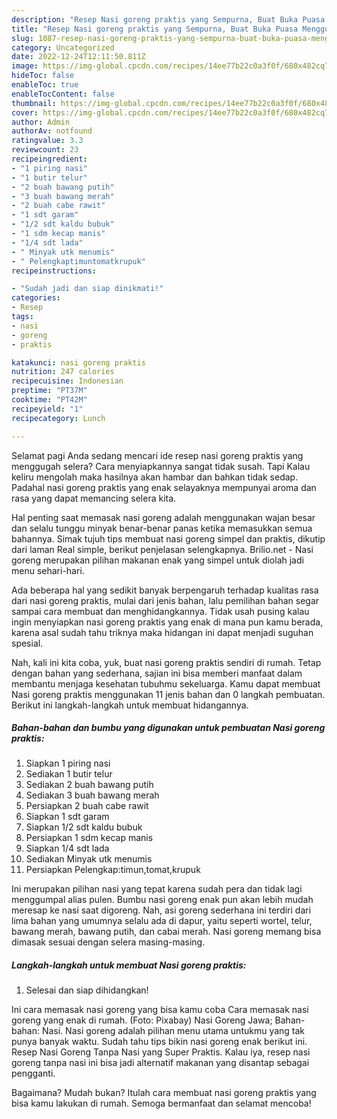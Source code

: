 ```yaml
---
description: "Resep Nasi goreng praktis yang Sempurna, Buat Buka Puasa Menggugah Selera"
title: "Resep Nasi goreng praktis yang Sempurna, Buat Buka Puasa Menggugah Selera"
slug: 1087-resep-nasi-goreng-praktis-yang-sempurna-buat-buka-puasa-menggugah-selera
category: Uncategorized
date: 2022-12-24T12:11:50.811Z
image: https://img-global.cpcdn.com/recipes/14ee77b22c0a3f0f/680x482cq70/nasi-goreng-praktis-foto-resep-utama.jpg
hideToc: false
enableToc: true
enableTocContent: false
thumbnail: https://img-global.cpcdn.com/recipes/14ee77b22c0a3f0f/680x482cq70/nasi-goreng-praktis-foto-resep-utama.jpg
cover: https://img-global.cpcdn.com/recipes/14ee77b22c0a3f0f/680x482cq70/nasi-goreng-praktis-foto-resep-utama.jpg
author: Admin
authorAv: notfound
ratingvalue: 3.3
reviewcount: 23
recipeingredient:
- "1 piring nasi"
- "1 butir telur"
- "2 buah bawang putih"
- "3 buah bawang merah"
- "2 buah cabe rawit"
- "1 sdt garam"
- "1/2 sdt kaldu bubuk"
- "1 sdm kecap manis"
- "1/4 sdt lada"
- " Minyak utk menumis"
- " Pelengkaptimuntomatkrupuk"
recipeinstructions:

- "Sudah jadi dan siap dinikmati!"
categories:
- Resep
tags:
- nasi
- goreng
- praktis

katakunci: nasi goreng praktis 
nutrition: 247 calories
recipecuisine: Indonesian
preptime: "PT37M"
cooktime: "PT42M"
recipeyield: "1"
recipecategory: Lunch

---
```



Selamat pagi Anda sedang mencari ide resep nasi goreng praktis yang menggugah selera? Cara menyiapkannya sangat tidak susah. Tapi Kalau keliru mengolah maka hasilnya akan hambar dan bahkan tidak sedap. Padahal nasi goreng praktis yang enak selayaknya mempunyai aroma dan rasa yang dapat memancing selera kita.


Hal penting saat memasak nasi goreng adalah menggunakan wajan besar dan selalu tunggu minyak benar-benar panas ketika memasukkan semua bahannya. Simak tujuh tips membuat nasi goreng simpel dan praktis, dikutip dari laman Real simple, berikut penjelasan selengkapnya. Brilio.net - Nasi goreng merupakan pilihan makanan enak yang simpel untuk diolah jadi menu sehari-hari.

Ada beberapa hal yang sedikit banyak berpengaruh terhadap kualitas rasa dari nasi goreng praktis, mulai dari jenis bahan, lalu pemilihan bahan segar sampai cara membuat dan menghidangkannya. Tidak usah pusing kalau ingin menyiapkan nasi goreng praktis yang enak di mana pun kamu berada, karena asal sudah tahu triknya maka hidangan ini dapat menjadi suguhan spesial.


Nah, kali ini kita coba, yuk, buat nasi goreng praktis sendiri di rumah. Tetap dengan bahan yang sederhana, sajian ini bisa memberi manfaat dalam membantu menjaga kesehatan tubuhmu sekeluarga. Kamu dapat membuat Nasi goreng praktis menggunakan 11 jenis bahan dan 0 langkah pembuatan. Berikut ini langkah-langkah untuk membuat hidangannya.

<!--inarticleads1-->

##### Bahan-bahan dan bumbu yang digunakan untuk pembuatan Nasi goreng praktis:

1. Siapkan 1 piring nasi
1. Sediakan 1 butir telur
1. Sediakan 2 buah bawang putih
1. Sediakan 3 buah bawang merah
1. Persiapkan 2 buah cabe rawit
1. Siapkan 1 sdt garam
1. Siapkan 1/2 sdt kaldu bubuk
1. Persiapkan 1 sdm kecap manis
1. Siapkan 1/4 sdt lada
1. Sediakan  Minyak utk menumis
1. Persiapkan  Pelengkap:timun,tomat,krupuk


Ini merupakan pilihan nasi yang tepat karena sudah pera dan tidak lagi menggumpal alias pulen. Bumbu nasi goreng enak pun akan lebih mudah meresap ke nasi saat digoreng. Nah, asi goreng sederhana ini terdiri dari lima bahan yang umumnya selalu ada di dapur, yaitu seperti wortel, telur, bawang merah, bawang putih, dan cabai merah. Nasi goreng memang bisa dimasak sesuai dengan selera masing-masing. 

<!--inarticleads2-->

##### Langkah-langkah untuk membuat Nasi goreng praktis:


1. Selesai dan siap dihidangkan!

Ini cara memasak nasi goreng yang bisa kamu coba Cara memasak nasi goreng yang enak di rumah. (Foto: Pixabay) Nasi Goreng Jawa; Bahan-bahan: Nasi. Nasi goreng adalah pilihan menu utama untukmu yang tak punya banyak waktu. Sudah tahu tips bikin nasi goreng enak berikut ini. Resep Nasi Goreng Tanpa Nasi yang Super Praktis. Kalau iya, resep nasi goreng tanpa nasi ini bisa jadi alternatif makanan yang disantap sebagai pengganti. 

Bagaimana? Mudah bukan? Itulah cara membuat nasi goreng praktis yang bisa kamu lakukan di rumah. Semoga bermanfaat dan selamat mencoba!
